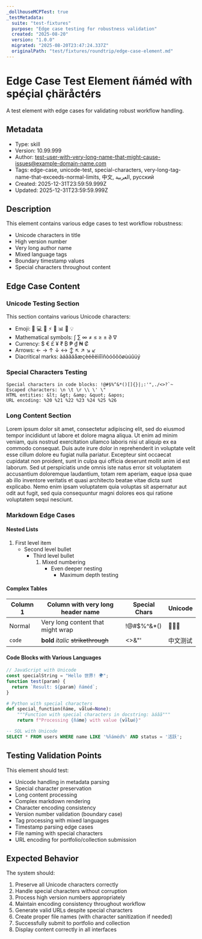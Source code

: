 ```yaml
---
_dollhouseMCPTest: true
_testMetadata:
  suite: "test-fixtures"
  purpose: "Edge case testing for robustness validation"
  created: "2025-08-20"
  version: "1.0.0"
  migrated: "2025-08-20T23:47:24.337Z"
  originalPath: "test/fixtures/roundtrip/edge-case-element.md"
---
```

# Edge Case Test Element ñáméd wîth spéçial çhäråctérs

A test element with edge cases for validating robust workflow handling.

## Metadata
- Type: skill
- Version: 10.99.999
- Author: test-user-with-very-long-name-that-might-cause-issues@example-domain-name.com
- Tags: edge-case, unicode-test, special-characters, very-long-tag-name-that-exceeds-normal-limits, 中文, العربية, русский
- Created: 2025-12-31T23:59:59.999Z
- Updated: 2025-12-31T23:59:59.999Z

## Description

This element contains various edge cases to test workflow robustness:
- Unicode characters in title
- High version number
- Very long author name
- Mixed language tags
- Boundary timestamp values
- Special characters throughout content

## Edge Case Content

### Unicode Testing Section
This section contains various Unicode characters:
- Emoji: 🚀 💻 🔧 ⚡ 🎯 📊 🎨 💡
- Mathematical symbols: ∫ ∑ ∞ ≠ ≤ ≥ ± ∂ ∇ 
- Currency: $ € £ ¥ ₹ ₿ ₱ ₫ ₦ ₡
- Arrows: ← → ↑ ↓ ↔ ↕ ↖ ↗ ↘ ↙
- Diacritical marks: àáâãäåæçèéêëìíîïñòóôõöøùúûüý

### Special Characters Testing
```
Special characters in code blocks: !@#$%^&*()[]{}|;:'",./<>?`~
Escaped characters: \n \t \r \\ \' \"
HTML entities: &lt; &gt; &amp; &quot; &apos;
URL encoding: %20 %21 %22 %23 %24 %25 %26
```

### Long Content Section
Lorem ipsum dolor sit amet, consectetur adipiscing elit, sed do eiusmod tempor incididunt ut labore et dolore magna aliqua. Ut enim ad minim veniam, quis nostrud exercitation ullamco laboris nisi ut aliquip ex ea commodo consequat. Duis aute irure dolor in reprehenderit in voluptate velit esse cillum dolore eu fugiat nulla pariatur. Excepteur sint occaecat cupidatat non proident, sunt in culpa qui officia deserunt mollit anim id est laborum. Sed ut perspiciatis unde omnis iste natus error sit voluptatem accusantium doloremque laudantium, totam rem aperiam, eaque ipsa quae ab illo inventore veritatis et quasi architecto beatae vitae dicta sunt explicabo. Nemo enim ipsam voluptatem quia voluptas sit aspernatur aut odit aut fugit, sed quia consequuntur magni dolores eos qui ratione voluptatem sequi nesciunt.

### Markdown Edge Cases

#### Nested Lists
1. First level item
   - Second level bullet
     - Third level bullet
       1. Mixed numbering
          - Even deeper nesting
             - Maximum depth testing

#### Complex Tables
| Column 1 | Column with very long header name | Special Chars | Unicode |
|----------|----------------------------------|---------------|---------|
| Normal   | Very long content that might wrap | !@#$%^&*() | 🌟✨💫 |
| `code`   | **bold** *italic* ~~strikethrough~~ | <>&"' | 中文测试 |

#### Code Blocks with Various Languages
```javascript
// JavaScript with Unicode
const specialString = "Hello 世界! 🌍";
function test(param) {
  return `Result: ${param} ñáméd`;
}
```

```python
# Python with special characters
def special_function(ñáme, vålué=None):
    """Function with special characters in docstring: àáâã"""
    return f"Processing {ñáme} with value {vålué}"
```

```sql
-- SQL with Unicode
SELECT * FROM users WHERE name LIKE '%ñáméd%' AND status = '活跃';
```

## Testing Validation Points

This element should test:
- Unicode handling in metadata parsing
- Special character preservation
- Long content processing
- Complex markdown rendering
- Character encoding consistency
- Version number validation (boundary case)
- Tag processing with mixed languages
- Timestamp parsing edge cases
- File naming with special characters
- URL encoding for portfolio/collection submission

## Expected Behavior

The system should:
1. Preserve all Unicode characters correctly
2. Handle special characters without corruption
3. Process high version numbers appropriately
4. Maintain encoding consistency throughout workflow
5. Generate valid URLs despite special characters
6. Create proper file names (with character sanitization if needed)
7. Successfully submit to portfolio and collection
8. Display content correctly in all interfaces